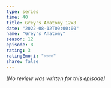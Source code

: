 ```yaml
---
type: series
time: 40
title: Grey's Anatomy 12x8
date: "2022-08-12T00:00:00"
name: "Grey's Anatomy"
season: 12
episode: 8
rating: 3
ratingEmoji: "⭐️⭐️⭐️"
share: false
---
```


_[No review was written for this episode]_
